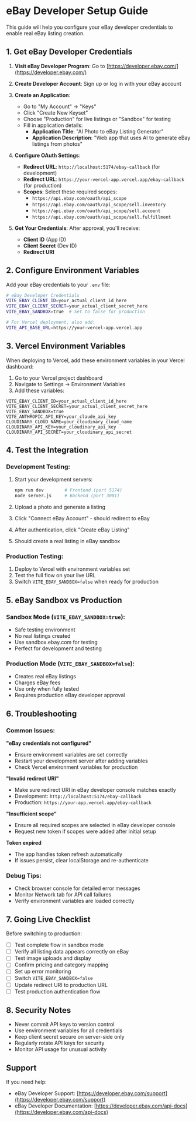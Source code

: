 # eBay Developer Setup Guide

This guide will help you configure your eBay developer credentials to enable real eBay listing creation.

## 1. Get eBay Developer Credentials

1. **Visit eBay Developer Program**: Go to [https://developer.ebay.com/](https://developer.ebay.com/)

2. **Create Developer Account**: Sign up or log in with your eBay account

3. **Create an Application**:
   - Go to "My Account" → "Keys"
   - Click "Create New Keyset" 
   - Choose "Production" for live listings or "Sandbox" for testing
   - Fill in application details:
     - **Application Title**: "AI Photo to eBay Listing Generator"
     - **Application Description**: "Web app that uses AI to generate eBay listings from photos"

4. **Configure OAuth Settings**:
   - **Redirect URL**: `http://localhost:5174/ebay-callback` (for development)
   - **Redirect URL**: `https://your-vercel-app.vercel.app/ebay-callback` (for production)
   - **Scopes**: Select these required scopes:
     - `https://api.ebay.com/oauth/api_scope`
     - `https://api.ebay.com/oauth/api_scope/sell.inventory`
     - `https://api.ebay.com/oauth/api_scope/sell.account`
     - `https://api.ebay.com/oauth/api_scope/sell.fulfillment`

5. **Get Your Credentials**: After approval, you'll receive:
   - **Client ID** (App ID)
   - **Client Secret** (Dev ID) 
   - **Redirect URI**

## 2. Configure Environment Variables

Add your eBay credentials to your `.env` file:

```bash
# eBay Developer Credentials
VITE_EBAY_CLIENT_ID=your_actual_client_id_here
VITE_EBAY_CLIENT_SECRET=your_actual_client_secret_here
VITE_EBAY_SANDBOX=true  # Set to false for production

# For Vercel deployment, also add:
VITE_API_BASE_URL=https://your-vercel-app.vercel.app
```

## 3. Vercel Environment Variables

When deploying to Vercel, add these environment variables in your Vercel dashboard:

1. Go to your Vercel project dashboard
2. Navigate to Settings → Environment Variables
3. Add these variables:

```
VITE_EBAY_CLIENT_ID=your_actual_client_id_here
VITE_EBAY_CLIENT_SECRET=your_actual_client_secret_here  
VITE_EBAY_SANDBOX=true
VITE_ANTHROPIC_API_KEY=your_claude_api_key
CLOUDINARY_CLOUD_NAME=your_cloudinary_cloud_name
CLOUDINARY_API_KEY=your_cloudinary_api_key
CLOUDINARY_API_SECRET=your_cloudinary_api_secret
```

## 4. Test the Integration

### Development Testing:
1. Start your development servers:
   ```bash
   npm run dev        # Frontend (port 5174)
   node server.js     # Backend (port 3001)
   ```

2. Upload a photo and generate a listing
3. Click "Connect eBay Account" - should redirect to eBay
4. After authentication, click "Create eBay Listing"
5. Should create a real listing in eBay sandbox

### Production Testing:
1. Deploy to Vercel with environment variables set
2. Test the full flow on your live URL
3. Switch `VITE_EBAY_SANDBOX=false` when ready for production

## 5. eBay Sandbox vs Production

### Sandbox Mode (`VITE_EBAY_SANDBOX=true`):
- Safe testing environment
- No real listings created
- Use sandbox.ebay.com for testing
- Perfect for development and testing

### Production Mode (`VITE_EBAY_SANDBOX=false`):
- Creates real eBay listings
- Charges eBay fees
- Use only when fully tested
- Requires production eBay developer approval

## 6. Troubleshooting

### Common Issues:

**"eBay credentials not configured"**
- Ensure environment variables are set correctly
- Restart your development server after adding variables
- Check Vercel environment variables for production

**"Invalid redirect URI"**
- Make sure redirect URI in eBay developer console matches exactly
- Development: `http://localhost:5174/ebay-callback`
- Production: `https://your-app.vercel.app/ebay-callback`

**"Insufficient scope"**
- Ensure all required scopes are selected in eBay developer console
- Request new token if scopes were added after initial setup

**Token expired**
- The app handles token refresh automatically
- If issues persist, clear localStorage and re-authenticate

### Debug Tips:
- Check browser console for detailed error messages
- Monitor Network tab for API call failures
- Verify environment variables are loaded correctly

## 7. Going Live Checklist

Before switching to production:

- [ ] Test complete flow in sandbox mode
- [ ] Verify all listing data appears correctly on eBay
- [ ] Test image uploads and display
- [ ] Confirm pricing and category mapping
- [ ] Set up error monitoring
- [ ] Switch `VITE_EBAY_SANDBOX=false`
- [ ] Update redirect URI to production URL
- [ ] Test production authentication flow

## 8. Security Notes

- Never commit API keys to version control
- Use environment variables for all credentials
- Keep client secret secure on server-side only
- Regularly rotate API keys for security
- Monitor API usage for unusual activity

## Support

If you need help:
- eBay Developer Support: [https://developer.ebay.com/support](https://developer.ebay.com/support)
- eBay Developer Documentation: [https://developer.ebay.com/api-docs](https://developer.ebay.com/api-docs)